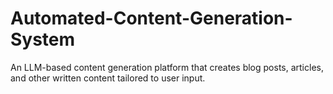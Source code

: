 # Automated-Content-Generation-System
An LLM-based content generation platform that creates blog posts, articles, and other written content tailored to user input.
